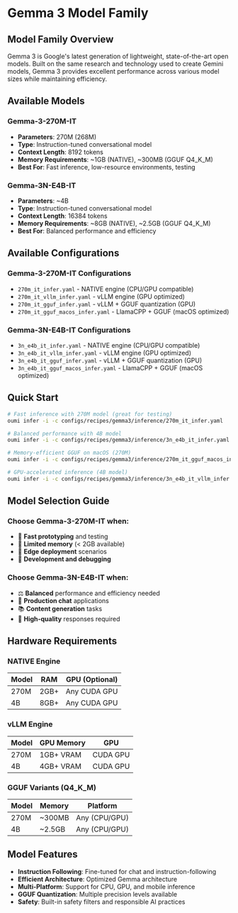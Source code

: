 # Gemma 3 Model Family

## Model Family Overview

Gemma 3 is Google's latest generation of lightweight, state-of-the-art open models. Built on the same research and technology used to create Gemini models, Gemma 3 provides excellent performance across various model sizes while maintaining efficiency.

## Available Models

### Gemma-3-270M-IT
- **Parameters**: 270M (268M)
- **Type**: Instruction-tuned conversational model
- **Context Length**: 8192 tokens
- **Memory Requirements**: ~1GB (NATIVE), ~300MB (GGUF Q4_K_M)
- **Best For**: Fast inference, low-resource environments, testing

### Gemma-3N-E4B-IT
- **Parameters**: ~4B
- **Type**: Instruction-tuned conversational model  
- **Context Length**: 16384 tokens
- **Memory Requirements**: ~8GB (NATIVE), ~2.5GB (GGUF Q4_K_M)
- **Best For**: Balanced performance and efficiency

## Available Configurations

### Gemma-3-270M-IT Configurations
- `270m_it_infer.yaml` - NATIVE engine (CPU/GPU compatible)
- `270m_it_vllm_infer.yaml` - vLLM engine (GPU optimized)
- `270m_it_gguf_infer.yaml` - vLLM + GGUF quantization (GPU)
- `270m_it_gguf_macos_infer.yaml` - LlamaCPP + GGUF (macOS optimized)

### Gemma-3N-E4B-IT Configurations
- `3n_e4b_it_infer.yaml` - NATIVE engine (CPU/GPU compatible)
- `3n_e4b_it_vllm_infer.yaml` - vLLM engine (GPU optimized)
- `3n_e4b_it_gguf_infer.yaml` - vLLM + GGUF quantization (GPU)
- `3n_e4b_it_gguf_macos_infer.yaml` - LlamaCPP + GGUF (macOS optimized)

## Quick Start

```bash
# Fast inference with 270M model (great for testing)
oumi infer -i -c configs/recipes/gemma3/inference/270m_it_infer.yaml

# Balanced performance with 4B model
oumi infer -i -c configs/recipes/gemma3/inference/3n_e4b_it_infer.yaml

# Memory-efficient GGUF on macOS (270M)
oumi infer -i -c configs/recipes/gemma3/inference/270m_it_gguf_macos_infer.yaml

# GPU-accelerated inference (4B model)
oumi infer -i -c configs/recipes/gemma3/inference/3n_e4b_it_vllm_infer.yaml
```

## Model Selection Guide

### Choose Gemma-3-270M-IT when:
- 🚀 **Fast prototyping** and testing
- 💾 **Limited memory** (< 2GB available)
- 📱 **Edge deployment** scenarios
- 🔧 **Development and debugging**

### Choose Gemma-3N-E4B-IT when:
- ⚖️ **Balanced** performance and efficiency needed
- 💬 **Production chat** applications
- 📚 **Content generation** tasks
- 🎯 **High-quality** responses required

## Hardware Requirements

### NATIVE Engine
| Model | RAM | GPU (Optional) |
|-------|-----|----------------|
| 270M | 2GB+ | Any CUDA GPU |
| 4B | 8GB+ | Any CUDA GPU |

### vLLM Engine
| Model | GPU Memory | GPU |
|-------|------------|-----|
| 270M | 1GB+ VRAM | CUDA GPU |
| 4B | 4GB+ VRAM | CUDA GPU |

### GGUF Variants (Q4_K_M)
| Model | Memory | Platform |
|-------|--------|----------|
| 270M | ~300MB | Any (CPU/GPU) |
| 4B | ~2.5GB | Any (CPU/GPU) |

## Model Features

- **Instruction Following**: Fine-tuned for chat and instruction-following
- **Efficient Architecture**: Optimized Gemma architecture
- **Multi-Platform**: Support for CPU, GPU, and mobile inference
- **GGUF Quantization**: Multiple precision levels available
- **Safety**: Built-in safety filters and responsible AI practices